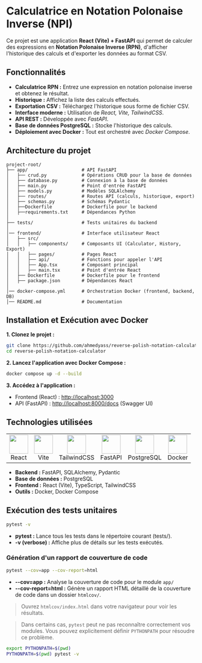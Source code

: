 # Calculatrice en Notation Polonaise Inverse (NPI)

Ce projet est une application **React (Vite) + FastAPI** qui permet de calculer des expressions en **Notation Polonaise Inverse (RPN)**, d'afficher l'historique des calculs et d'exporter les données au format CSV.

## Fonctionnalités
- **Calculatrice RPN :** Entrez une expression en notation polonaise inverse et obtenez le résultat.  
- **Historique :** Affichez la liste des calculs effectués.  
- **Exportation CSV :** Téléchargez l'historique sous forme de fichier CSV.  
- **Interface moderne :** Utilisation de *React, Vite, TailwindCSS*.  
- **API REST :** Développée avec *FastAPI*.  
- **Base de données PostgreSQL :** Stocke l'historique des calculs.  
- **Déploiement avec Docker :** Tout est orchestré avec *Docker Compose*.  

## Architecture du projet
```
project-root/
├── app/                    # API FastAPI
│   ├── crud.py             # Opérations CRUD pour la base de données
│   ├── database.py         # Connexion à la base de données
│   ├── main.py             # Point d'entrée FastAPI
│   ├── models.py           # Modèles SQLAlchemy
│   ├── routes/             # Routes API (calculs, historique, export)
│   ├── schemas.py          # Schémas Pydantic
│   ├──Dockerfile           # Dockerfile pour le backend
│   ├──requirements.txt     # Dépendances Python
│
├── tests/                  # Tests unitaires du backend
│
│── frontend/               # Interface utilisateur React
│   ├── src/
│   │   ├── components/     # Composants UI (Calculator, History, Export)
│   │   ├── pages/          # Pages React
│   │   ├── api/            # Fonctions pour appeler l'API
│   │   ├── App.tsx         # Composant principal
│   │   ├── main.tsx        # Point d'entrée React
│   ├── Dockerfile          # Dockerfile pour le frontend
│   ├── package.json        # Dépendances React
│
│── docker-compose.yml      # Orchestration Docker (frontend, backend, DB)
│── README.md               # Documentation
```

## Installation et Exécution avec Docker
**1. Clonez le projet :**  
```sh
git clone https://github.com/ahmedyass/reverse-polish-notation-calculator.git
cd reverse-polish-notation-calculator
```

**2. Lancez l'application avec Docker Compose :**  
```sh
docker compose up -d --build
```

**3. Accédez à l'application :**  
- Frontend (React) : <http://localhost:3000>  
- API (FastAPI) : <http://localhost:8000/docs> (Swagger UI)  

## Technologies utilisées
<table> 
    <tr>
        <td align="center"><img src="https://cdn.worldvectorlogo.com/logos/react-2.svg" width="50"/><br>React</td>
        <td align="center"><img src="https://vitejs.dev/logo.svg" width="50"/><br>Vite</td>
        <td align="center"><img src="https://cdn.worldvectorlogo.com/logos/tailwindcss.svg" width="50"/><br>TailwindCSS</td>
        <td align="center"><img src="https://fastapi.tiangolo.com/img/logo-margin/logo-teal.png" width="50"/><br>FastAPI</td>
        <td align="center"><img src="https://cdn.worldvectorlogo.com/logos/postgresql.svg" width="50"/><br>PostgreSQL</td>
        <td align="center"><img src="https://cdn.worldvectorlogo.com/logos/docker.svg" width="50"/><br>Docker</td> 
    </tr> 
</table>

- **Backend :** FastAPI, SQLAlchemy, Pydantic  
- **Base de données :** PostgreSQL  
- **Frontend :** React (Vite), TypeScript, TailwindCSS  
- **Outils :** Docker, Docker Compose

## Exécution des tests unitaires
```sh
pytest -v
```

- **pytest :** Lance tous les tests dans le répertoire courant (tests/).
- **-v (verbose) :** Affiche plus de détails sur les tests exécutés.

### Génération d'un rapport de couverture de code
```sh
pytest --cov=app --cov-report=html
```

- **--cov=app :** Analyse la couverture de code pour le module `app/`
- **--cov-report=html :** Génère un rapport HTML détaillé de la couverture de code dans un dossier `htmlcov/`.

> Ouvrez `htmlcov/index.html` dans votre navigateur pour voir les résultats.

> Dans certains cas, `pytest` peut ne pas reconnaître correctement vos modules. Vous pouvez explicitement définir `PYTHONPATH` pour résoudre ce problème.

```sh
export PYTHONPATH=$(pwd)
PYTHONPATH=$(pwd) pytest -v
```
